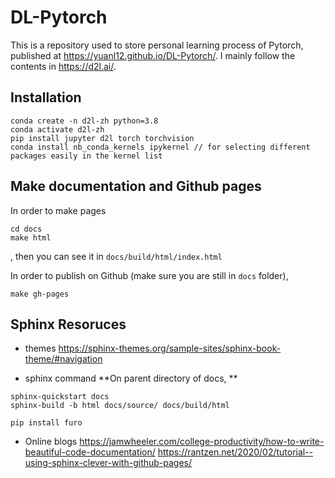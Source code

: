 # DL-Pytorch

<!-- start DL-Pytorch -->

This is a repository used to store personal learning process of Pytorch, published at https://yuanl12.github.io/DL-Pytorch/. I mainly follow the contents in https://d2l.ai/.

<!-- end DL-Pytorch -->

## Installation
```
conda create -n d2l-zh python=3.8
conda activate d2l-zh
pip install jupyter d2l torch torchvision
conda install nb_conda_kernels ipykernel // for selecting different packages easily in the kernel list
```

## Make documentation and Github pages
In order to make pages
```terminal
cd docs
make html
```
, then you can see it in `docs/build/html/index.html`

In order to publish on Github (make sure you are still in `docs` folder), 
```terminal
make gh-pages
```

## Sphinx Resoruces
- themes
https://sphinx-themes.org/sample-sites/sphinx-book-theme/#navigation

- sphinx command
**On parent directory of docs, **
```
sphinx-quickstart docs
sphinx-build -b html docs/source/ docs/build/html

pip install furo
```

- Online blogs
https://jamwheeler.com/college-productivity/how-to-write-beautiful-code-documentation/
https://rantzen.net/2020/02/tutorial--using-sphinx-clever-with-github-pages/